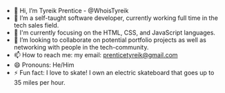 - 👋 Hi, I’m Tyreik Prentice - @WhoisTyreik
- 👀 I’m a self-taught software developer, currently working full time in the tech sales field.
- 🌱 I'm currently focusing on the HTML, CSS, and JavaScript languages.
- 💞️ I’m looking to collaborate on potential portfolio projects as well as networking with people in the tech-community.
- 📫 How to reach me:
 my email: prenticetyreik@gmail.com
- 😄 Pronouns: He/Him
- ⚡ Fun fact: I love to skate! I own an electric skateboard that goes up to 35 miles per hour.

<!---
WhoisTyreik/WhoisTyreik is a ✨ special ✨ repository because its `README.md` (this file) appears on your GitHub profile.
You can click the Preview link to take a look at your changes.
--->

